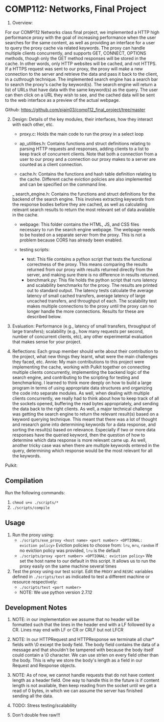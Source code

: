 # COMP112: Networks, Final Project
1) Overview: 

For our COMP112 Networks class final project, we implemented a HTTP high performance proxy with the goal of increasing performance when the user searches for the same content, as well as providing an interface for a user to query the proxy cache via related keywords. The proxy can handle multiple clients concurrently, and supports GET, CONNECT, OPTIONS methods, though only the GET method responses will be stored in the cache. In other words, only HTTP websites will be cached, and not HTTPS. If a HTTPS request was sent to our proxy, the proxy will make a new connection to the server and retrieve the data and pass it back to the client, in a cuthrough technique. The implemented search engine has a search bar to search the proxy's cache by keyword(s). The search engine will return a list of URLs that have data with the same keyword(s) as the query. The user can then click on a URL they wish to see, and the cached data will be sent to the web interface as a preview of the actual webpage. 


Github: https://github.com/pjain03/comp112_final_project/tree/master

2) Design: Details of the key modules, their interfaces, how they interact with each other, etc. 

    - proxy.c: Holds the main code to run the proxy in a select loop

    - ap_utilities.h: Contains functions and struct definitions relating to parsing HTTP requests and responses, adding clients to a list to keep track of concurrent clients. Note that both a connection from a user to our proxy and a connection our proxy makes to a server are counted as a client connection.

    - cache.h: Contains the functions and hash table definition relating to the cache. Different cache eviction policies are also implemented and can be specified on the command line.

    _ search_engine.h: Contains the functions and struct definitions for the backend of the search engine. This involves extracting keywords from the response bodies before they are cached, as well as calculating relevant search results to return the most relevant set of data available in the cache.

    - webpage: This folder contains the HTML, JS, and CSS files necessary to run the search engine webpage. The webpage needs to be hosted on a separate server from the proxy. This is not a problem because CORS has already been enabled.  

    - testing scripts:
        - test: This file contains a python script that tests the functional correctness of the proxy. This means comparing the results returned from our proxy with results returned directly from the server, and making sure there is no difference in results returned.
        - benchmark.py: This file holds the python script that runs latency and scalability benchmarks for the proxy. The results are printed out to standard output. The latency tests calculate the average latency of small cached transfers, average latency of large uncached transfers, and throughput of each. The scalability test makes multiple connections to the proxy until the proxy can no longer handle the more connections. Results for these are described below.


3) Evaluation: Performance (e.g., latency of small transfers, throughput of large transfers); scalability (e.g., how many requests per second, number of concurrent clients, etc), any other experimental evaluation that makes sense for your project. 






4) Reflections: Each group member should write about their contribution to the project, what new things they learnt, what were the main challenges they faced, etc. 
Annie: My main contributions to this project were implementing the cache, working with Pulkit together on connecting multiple clients concurrently, implementing the backend logic of the search engine, and contributing to the scripting for testing and benchmarking. I learned to think more deeply on how to build a large program in terms of using appropriate data structures and organizing the code into separate modules. As well, when dealing with multiple clients concurrently, we really had to think about how to keep track of all the sockets opened, buffering the read bytes appropriately, and sending the data back to the right clients. As well, a major technical challenge was getting the search engine to return the relevant result(s) based on a keyword querying technique. This meant that there was a lot of thought and research gone into determining keywords for a data response, and sorting the result(s) based on relevance. Especially if two or more data responses have the queried keyword, then the question of how to determine which data response is more relevant came up. As well, another tricky case was when there are multiple keywords entered in the query, determining which response would be the most relevant for all the keywords. 


Pulkit:







## Compilation
Run the following commands:
1. `chmod u+x ./scripts/*`
2. `./scripts/compile`

## Usage
1. Run the proxy using:
    * `./scripts/exe_proxy <host name> <port number> <OPTIONAL: eviction policy>`
    Eviction policies to choose from: `lru`, `mru`, `random`
    If no eviction policy was provided, `lru` is the default
    * `./scripts/proxy <port number> <OPTIONAL: eviction policy>`
    We set the host name to our default in this script. It allows us to run the proxy easily on the same machine several times
2. Test the proxy using our test script. Edit the `PROXY` and `RESRC` variables defined in `./scripts/test` as indicated to test a different machine or resource respectively:
    * `./scripts/test <port number>`
    * NOTE: We use python version 2.7.12

## Development Notes

1. NOTE: in our implementation we assume that no header will be formatted such that the lines in the header end with a LF followed by a CR. Lines may end with LF or CR or CRLF but not LFCR
2. NOTE: In our HTTPRequest and HTTPResponse we terminate all char* fields with \0 except the body field. The body field contains the data of a message and that shouldn't be tampered with because the body itself could contain a \0 character. We can use strlen on every field other than the body. This is why we store the body's length as a field in our Request and Response objects.

3. NOTE: As of now, we cannot handle requests that do not have content length as a header field. One way to handle this in the future is if content length is not available, then keep reading from the socket until we get a read of 0 bytes, in which we can assume the server has finished sending all the data. 

4. TODO: Stress testing/scalability

5. Don't double free raw!!!

